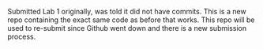 Submitted Lab 1 originally, was told it did not have commits.
This is a new repo containing the exact same code as before that works.
This repo will be used to re-submit since Github went down and there is a new submission process.
